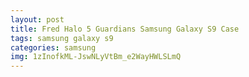 ```yaml
---
layout: post
title: Fred Halo 5 Guardians Samsung Galaxy S9 Case
tags: samsung galaxy s9
categories: samsung
img: 1zInofkML-JswNLyVtBm_e2WayHWLSLmQ
---
```

